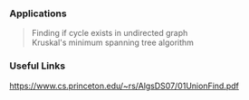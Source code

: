 ### Applications
> Finding if cycle exists in undirected graph </br>
> Kruskal's minimum spanning tree algorithm


### Useful Links
https://www.cs.princeton.edu/~rs/AlgsDS07/01UnionFind.pdf
